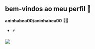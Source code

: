 ## bem-vindos ao meu perfil 💙


**aninhabea00/aninhabea00** 
🖤🦋 
- ⚡ 

![](https://media1.tenor.com/m/DpY853PnDSQAAAAC/arriving-joy.gif)
